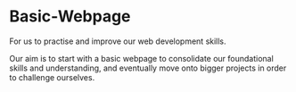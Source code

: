 # Basic-Webpage
For us to practise and improve our web development skills.

Our aim is to start with a basic webpage to consolidate our foundational skills and understanding, and eventually move onto bigger projects in order to challenge ourselves.

